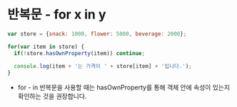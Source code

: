 # 반복문 - for x in y

```javascript
var store = {snack: 1000, flower: 5000, beverage: 2000};

for(var item in store) {
  if(!store.hasOwnProperty(item)) continue;
  
  console.log(item + '는 가격이 ' + store[item] + '입니다.');
}
```

* for - in 반복문을 사용할 때는 hasOwnProperty를 통해 객체 안에 속성이 있는지 확인하는 것을 권장합니다.
